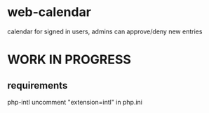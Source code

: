 # web-calendar
calendar for signed in users, admins can approve/deny new entries

# WORK IN PROGRESS

## requirements
php-intl
uncomment "extension=intl" in php.ini
